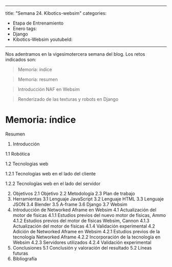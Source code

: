 
---
title: "Semana 24. Kibotics-websim"
categories:
  - Etapa de Entrenamiento
  - Enero
tags:
  - Django
  - Kibotics-Websim
youtubeId: 
---

Nos adentramos en la vigesimotercera semana del blog. Los retos indicados son:


> Memoria: índice 

> Memoria: resumen

> Introducción NAF en Websim

> Renderizado de las texturas y robots en Django 

# Memoria: índice 
Resumen
1. Introducción

1.1 Robótica

1.2 Tecnologias web 

1.2.1 Tecnologías web en el lado del cliente

1.2.2 Tecnologías web en el lado del servidor 

2. Objetivos
2.1 Objetivo
2.2 Metodología
2.3 Plan de trabajo
3. Herramientas
3.1 Lenguaje JavaScript
3.2 Lenguaje HTML
3.3 Lenguaje JSON
3.4 Blender
3.5 A-frame
3.6 Django
3.7 Websim
4. Introducción de Networked Aframe en Websim
4.1 Actualización del motor de físicas
4.1.1 Estudios previos del nuevo motor de físicas, Ammo
4.1.2 Estudios previos del motor de físicas Websim, Cannon
4.1.3 Actualización del motor de físicas 
4.1.4 Validación experimental
4.2 Adición de Networked Aframe en Websim
4.2.1 Estudios previos de la tecnología Networked Aframe 
4.2.2 Incorporación de la tecnología en Websim
4.2.3 Servidores utilizados
4.2.4 Validación experimental
5. Conclusiones
5.1 Conclusión y valoración del resultado
5.2 Líneas futuras 
6.  Bibliografía

